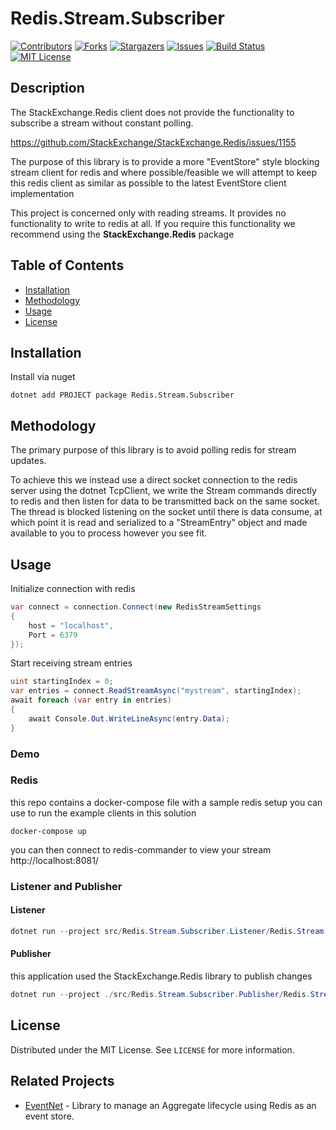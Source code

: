 # Redis.Stream.Subscriber
[![Contributors][contributors-shield]][contributors-url]
[![Forks][forks-shield]][forks-url]
[![Stargazers][stars-shield]][stars-url]
[![Issues][issues-shield]][issues-url]
[![Build Status][build-shield]][build-status]
[![MIT License][license-shield]][license-url]

## Description
The StackExchange.Redis client does not provide the functionality to subscribe a stream without constant polling. 

https://github.com/StackExchange/StackExchange.Redis/issues/1155

The purpose of this library is to provide a more "EventStore" style blocking stream client for redis and where possible/feasible we will attempt to keep this redis client as similar as possible to the latest EventStore client implementation

This project is concerned only with reading streams. It provides no functionality to write to redis at all. If you require this functionality we recommend using the **StackExchange.Redis** package

## Table of Contents
* [Installation](#installation)
* [Methodology](#methodology)
* [Usage](#usage)
* [License](#license)

## Installation
Install via nuget
```
dotnet add PROJECT package Redis.Stream.Subscriber
```

## Methodology

The primary purpose of this library is to avoid  polling redis for stream updates. 

To achieve this we instead use a direct socket connection to the redis server using the dotnet TcpClient, we write the Stream commands directly to redis and then listen for data to be transmitted back on the same socket.
The thread is blocked listening on the socket until there is data consume, at which point it is read and serialized to a "StreamEntry" object and made available to you to process however you see fit. 

## Usage

Initialize connection with redis
```c#
var connect = connection.Connect(new RedisStreamSettings
{
    host = "localhost",
    Port = 6379
});
```

Start receiving stream entries
```c#
uint startingIndex = 0;
var entries = connect.ReadStreamAsync("mystream", startingIndex);
await foreach (var entry in entries)
{
    await Console.Out.WriteLineAsync(entry.Data);
}
```

### Demo

### Redis
this repo contains a docker-compose file with a sample redis setup you can use to run the example clients in this solution

`docker-compose up`

you can then connect to redis-commander to view your stream http://localhost:8081/

### Listener and Publisher

#### Listener
```c#
dotnet run --project src/Redis.Stream.Subscriber.Listener/Redis.Stream.Subscriber.Listener.csproj
```

#### Publisher
this application used the StackExchange.Redis library to publish changes
```c#
dotnet run --project ./src/Redis.Stream.Subscriber.Publisher/Redis.Stream.Subscriber.Publisher.csproj
```

## License

Distributed under the MIT License. See `LICENSE` for more information.


## Related Projects
* [EventNet](https://github.com/jimfim/EventNet) - Library to manage an Aggregate lifecycle using Redis as an event store.

<!-- MARKDOWN LINKS & IMAGES -->
<!-- https://www.markdownguide.org/basic-syntax/#reference-style-links -->
[contributors-shield]: https://img.shields.io/github/contributors/jimfim/Redis.Stream.Subscriber.svg?style=for-the-badge
[contributors-url]: https://github.com/jimfim/Redis.Stream.Subscriber/graphs/contributors
[forks-shield]: https://img.shields.io/github/forks/jimfim/Redis.Stream.Subscriber.svg?style=for-the-badge
[forks-url]: https://github.com/jimfim/Redis.Stream.Subscriber/network/members
[stars-shield]: https://img.shields.io/github/stars/jimfim/Redis.Stream.Subscriber.svg?style=for-the-badge
[stars-url]: https://github.com/jimfim/Redis.Stream.Subscriber/stargazers
[issues-shield]: https://img.shields.io/github/issues/jimfim/Redis.Stream.Subscriber.svg?style=for-the-badge
[issues-url]: https://github.com/jimfim/Redis.Stream.Subscriber/issues
[license-shield]: https://img.shields.io/github/license/jimfim/Redis.Stream.Subscriber.svg?style=for-the-badge
[license-url]: https://github.com/jimfim/Redis.Stream.Subscriber/blob/master/LICENSE.txt
[build-shield]: https://img.shields.io/github/workflow/status/jimfim/Redis.Stream.Subscriber/.NET.svg?style=for-the-badge
[build-status]: https://img.shields.io/github/workflow/status/jimfim/Redis.Stream.Subscriber/.NET
